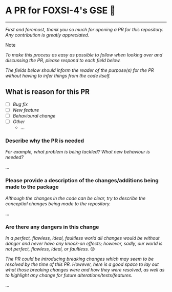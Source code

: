# A PR for FOXSI-4's GSE <span>&#129418;</span>

***

_First and foremost, thank you so much for opening a PR for this repository. Any contribution is greatly appreciated._

> [!Note]
> _To make this process as easy as possible to follow when looking over and discussing the PR, please respond to each field below._
>
> _The fields below should inform the reader of the purpose(s) for the PR without having to infer things from the code itself._

## What is reason for this PR

* [ ] _Bug fix_
* [ ] _New feature_
* [ ] _Behavioural change_
* [ ] _Other_
  * ...

### Describe why the PR is needed

_For example, what problem is being tackled? What new behaviour is needed?_

...

### Please provide a description of the changes/additions being made to the package

_Although the changes in the code can be clear, try to describe the conceptial changes being made to the repository._

...

### Are there any dangers in this change

_In a perfect, flawless, ideal, faultless world all changes would be without danger and never have any knock-on effects; however, sadly, our world is not perfect, flawless, ideal, or faultless._ <span>&#128532;</span>

_The PR could be introducing breaking changes which may seem to be resolved by the time of this PR. However, here is a good space to lay out what those breaking changes were and how they were resolved, as well as to highlight any change for future alterations/tests/features._

...
